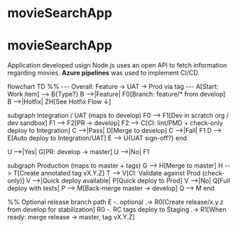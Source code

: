 # movieSearchApp
# movieSearchApp
Application developed usign Node.js uses an open API to fetch information regarding movies. <strong>Azure pipelines</strong> was used to implement CI/CD.


flowchart TD
  %% --- Overall: Feature -> UAT -> Prod via tag ---
  A[Start: Work item] --> B{Type?}
  B -->|Feature| F0[Branch: feature/* from develop]
  B -->|Hotfix| ZH[See Hotfix Flow ↓]

  subgraph Integration / UAT (maps to develop)
    F0 --> F1[Dev in scratch org / dev sandbox]
    F1 --> F2[PR → develop]
    F2 --> C[CI: lint/PMD + check-only deploy to Integration]
    C -->|Pass| D[Merge to develop]
    C -->|Fail| F1
    D --> E[Auto deploy to Integration/UAT]
    E --> U{UAT sign-off?}
  end

  U -->|Yes| G[PR: develop → master]
  U -->|No| F1

  subgraph Production (maps to master + tags)
    G --> H[Merge to master]
    H --> T[Create annotated tag vX.Y.Z]
    T --> V[CI: Validate against Prod (check-only)]
    V -->|Quick deploy available| P[Quick deploy to Prod]
    V -->|No| Q[Full deploy with tests]
    P --> M[Back-merge master → develop]
    Q --> M
  end

  %% Optional release branch path
  E -. optional .-> R0[Create release/x.y.z from develop for stabilization]
  R0 -. RC tags deploy to Staging .-> R1[When ready: merge release → master, tag vX.Y.Z]
